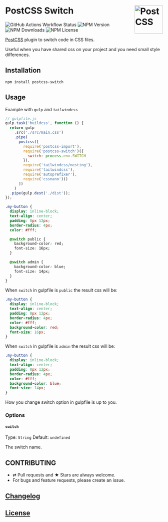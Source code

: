 # PostCSS Switch [<img src="https://postcss.github.io/postcss/logo.svg" alt="PostCSS" width="90" height="90" align="right">](https://github.com/postcss/postcss)
![GitHub Actions Workflow Status](https://img.shields.io/github/actions/workflow/status/dimchtz/postcss-switch/test.yml) ![NPM Version](https://img.shields.io/npm/v/postcss-switch) ![NPM Downloads](https://img.shields.io/npm/dw/postcss-switch) ![NPM License](https://img.shields.io/npm/l/postcss-switch)

[PostCSS](https://github.com/postcss/postcss) plugin to switch code in CSS files.

Useful when you have shared css on your project and you need small style differences.

## Installation

```console
npm install postcss-switch
```

## Usage

Example with `gulp` and `tailwindcss`

```js
// gulpfile.js
gulp.task('buildcss', function () {
  return gulp
    .src('./src/main.css')
    .pipe(
      postcss([
        require('postcss-import'),
        require('postcss-switch')({
          switch: process.env.SWITCH
        }),
        require('tailwindcss/nesting'),
        require('tailwindcss'),
        require('autoprefixer'),
        require('cssnano')()
      ])
    )
  .pipe(gulp.dest('./dist'));
});
```

```css
.my-button {
  display: inline-block;
  text-align: center;
  padding: 8px 12px;
  border-radius: 4px;
  color: #fff;

  @switch public {
    background-color: red;
    font-size: 16px;
  }

  @switch admin {
    background-color: blue;
    font-size: 14px;
  }
}
```

When `switch` in gulpfile is `public` the result css will be:

```css
.my-button {
  display: inline-block;
  text-align: center;
  padding: 8px 12px;
  border-radius: 4px;
  color: #fff;
  background-color: red;
  font-size: 16px;
}
```

When `switch` in gulpfile is `admin` the result css will be:

```css
.my-button {
  display: inline-block;
  text-align: center;
  padding: 8px 12px;
  border-radius: 4px;
  color: #fff;
  background-color: blue;
  font-size: 14px;
}
```

How you change switch option in gulpfile is up to you.

### Options

#### `switch`

Type: `String`
Default: `undefined`

The switch name.

## CONTRIBUTING

* ⇄ Pull requests and ★ Stars are always welcome.
* For bugs and feature requests, please create an issue.

## [Changelog](CHANGELOG.md)

## [License](LICENSE)
